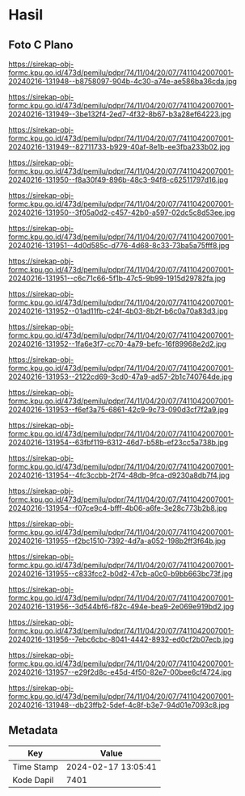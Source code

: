 # Hasil

## Foto C Plano

https://sirekap-obj-formc.kpu.go.id/473d/pemilu/pdpr/74/11/04/20/07/7411042007001-20240216-131948--b8758097-904b-4c30-a74e-ae586ba36cda.jpg

https://sirekap-obj-formc.kpu.go.id/473d/pemilu/pdpr/74/11/04/20/07/7411042007001-20240216-131949--3be132f4-2ed7-4f32-8b67-b3a28ef64223.jpg

https://sirekap-obj-formc.kpu.go.id/473d/pemilu/pdpr/74/11/04/20/07/7411042007001-20240216-131949--82711733-b929-40af-8e1b-ee3fba233b02.jpg

https://sirekap-obj-formc.kpu.go.id/473d/pemilu/pdpr/74/11/04/20/07/7411042007001-20240216-131950--f8a30f49-896b-48c3-94f8-c62511797d16.jpg

https://sirekap-obj-formc.kpu.go.id/473d/pemilu/pdpr/74/11/04/20/07/7411042007001-20240216-131950--3f05a0d2-c457-42b0-a597-02dc5c8d53ee.jpg

https://sirekap-obj-formc.kpu.go.id/473d/pemilu/pdpr/74/11/04/20/07/7411042007001-20240216-131951--4d0d585c-d776-4d68-8c33-73ba5a75fff8.jpg

https://sirekap-obj-formc.kpu.go.id/473d/pemilu/pdpr/74/11/04/20/07/7411042007001-20240216-131951--c6c71c66-5f1b-47c5-9b99-1915d29782fa.jpg

https://sirekap-obj-formc.kpu.go.id/473d/pemilu/pdpr/74/11/04/20/07/7411042007001-20240216-131952--01ad11fb-c24f-4b03-8b2f-b6c0a70a83d3.jpg

https://sirekap-obj-formc.kpu.go.id/473d/pemilu/pdpr/74/11/04/20/07/7411042007001-20240216-131952--1fa6e3f7-cc70-4a79-befc-16f89968e2d2.jpg

https://sirekap-obj-formc.kpu.go.id/473d/pemilu/pdpr/74/11/04/20/07/7411042007001-20240216-131953--2122cd69-3cd0-47a9-ad57-2b1c740764de.jpg

https://sirekap-obj-formc.kpu.go.id/473d/pemilu/pdpr/74/11/04/20/07/7411042007001-20240216-131953--f6ef3a75-6861-42c9-9c73-090d3cf7f2a9.jpg

https://sirekap-obj-formc.kpu.go.id/473d/pemilu/pdpr/74/11/04/20/07/7411042007001-20240216-131954--63fbf119-6312-46d7-b58b-ef23cc5a738b.jpg

https://sirekap-obj-formc.kpu.go.id/473d/pemilu/pdpr/74/11/04/20/07/7411042007001-20240216-131954--4fc3ccbb-2f74-48db-9fca-d9230a8db7f4.jpg

https://sirekap-obj-formc.kpu.go.id/473d/pemilu/pdpr/74/11/04/20/07/7411042007001-20240216-131954--f07ce9c4-bfff-4b06-a6fe-3e28c773b2b8.jpg

https://sirekap-obj-formc.kpu.go.id/473d/pemilu/pdpr/74/11/04/20/07/7411042007001-20240216-131955--f2bc1510-7392-4d7a-a052-198b2ff3f64b.jpg

https://sirekap-obj-formc.kpu.go.id/473d/pemilu/pdpr/74/11/04/20/07/7411042007001-20240216-131955--c833fcc2-b0d2-47cb-a0c0-b9bb663bc73f.jpg

https://sirekap-obj-formc.kpu.go.id/473d/pemilu/pdpr/74/11/04/20/07/7411042007001-20240216-131956--3d544bf6-f82c-494e-bea9-2e069e919bd2.jpg

https://sirekap-obj-formc.kpu.go.id/473d/pemilu/pdpr/74/11/04/20/07/7411042007001-20240216-131956--7ebc6cbc-8041-4442-8932-ed0cf2b07ecb.jpg

https://sirekap-obj-formc.kpu.go.id/473d/pemilu/pdpr/74/11/04/20/07/7411042007001-20240216-131957--e29f2d8c-e45d-4f50-82e7-00bee6cf4724.jpg

https://sirekap-obj-formc.kpu.go.id/473d/pemilu/pdpr/74/11/04/20/07/7411042007001-20240216-131948--db23ffb2-5def-4c8f-b3e7-94d01e7093c8.jpg


## Metadata

| Key        | Value               |
| ---------- | ------------------- |
| Time Stamp | 2024-02-17 13:05:41 |
| Kode Dapil | 7401                |



